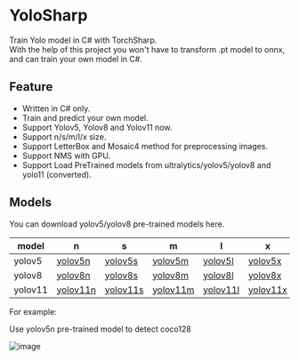 # YoloSharp

Train Yolo model in C# with TorchSharp. </br>
With the help of this project you won't have to transform .pt model to onnx, and can train your own model in C#.

## Feature

- Written in C# only.
- Train and predict your own model.
- Support Yolov5, Yolov8 and Yolov11 now.
- Support n/s/m/l/x size.
- Support LetterBox and Mosaic4 method for preprocessing images.
- Support NMS with GPU.
- Support Load PreTrained models from ultralytics/yolov5/yolov8 and yolo11 (converted).


## Models

You can download yolov5/yolov8 pre-trained models here.

| model | n| s | m | l | x |
| --- | ----------- | ----------- | ----------- | ----------- | ----------- |
| yolov5 | [yolov5n](https://github.com/IntptrMax/YoloSharp/releases/download/v1.0.3/Yolov5n.bin) | [yolov5s](https://github.com/IntptrMax/YoloSharp/releases/download/v1.0.3/Yolov5s.bin) | [yolov5m](https://github.com/IntptrMax/YoloSharp/releases/download/v1.0.3/Yolov5m.bin) | [yolov5l](https://github.com/IntptrMax/YoloSharp/releases/download/v1.0.3/Yolov5l.bin) | [yolov5x](https://github.com/IntptrMax/YoloSharp/releases/download/v1.0.3/Yolov5x.bin) |
| yolov8 | [yolov8n](https://github.com/IntptrMax/YoloSharp/releases/download/v1.0.3/Yolov8n.bin) | [yolov8s](https://github.com/IntptrMax/YoloSharp/releases/download/v1.0.3/Yolov8s.bin) | [yolov8m](https://github.com/IntptrMax/YoloSharp/releases/download/v1.0.3/Yolov8m.bin) | [yolov8l](https://github.com/IntptrMax/YoloSharp/releases/download/v1.0.3/Yolov8l.bin) | [yolov8x](https://github.com/IntptrMax/YoloSharp/releases/download/v1.0.3/Yolov8x.bin) |
| yolov11 | [yolov11n](https://github.com/IntptrMax/YoloSharp/releases/download/v1.0.3/Yolov11n.bin) | [yolov11s](https://github.com/IntptrMax/YoloSharp/releases/download/v1.0.3/Yolov11s.bin) | [yolov11m](https://github.com/IntptrMax/YoloSharp/releases/download/v1.0.3/Yolov11m.bin) | [yolov11l](https://github.com/IntptrMax/YoloSharp/releases/download/v1.0.3/Yolov11l.bin) | [yolov11x](https://github.com/IntptrMax/YoloSharp/releases/download/v1.0.3/Yolov11x.bin) |

For example:

Use yolov5n pre-trained model to detect coco128

![image](https://github.com/user-attachments/assets/d32f7805-9f98-4530-bda6-43630c765159)

